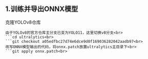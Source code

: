 ## 1.训练并导出ONNX模型  
克隆YOLOv8仓库  <br>
```git clone https://github.com/ultralytics/ultralytics.git\<br>
由于YOLOv8的官方仓库主分支已变为YOLO11，这里切换v8分支<br>
```cd ultralytics<br>
```git checkout a05edfbc27d74e6dce9d0f169036282042aadb97<br>
改写ONNX模型输出的代码，将onnx.patch放置ultralytics主目录下<br>
```git apply onnx.patch<br>
